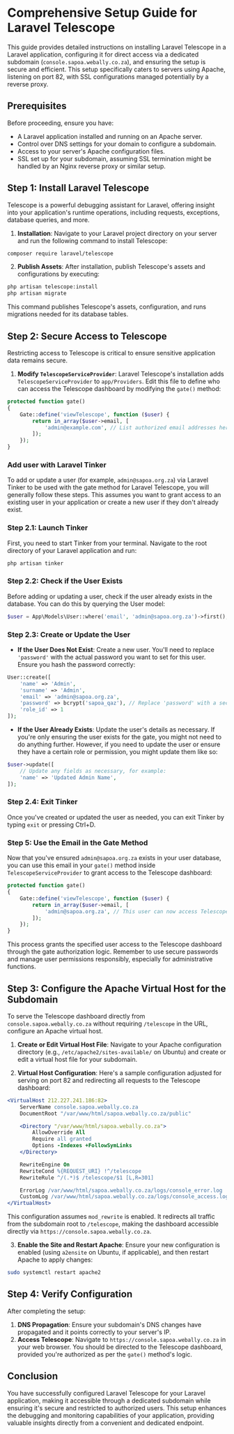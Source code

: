 # Comprehensive Setup Guide for Laravel Telescope

This guide provides detailed instructions on installing Laravel Telescope in a Laravel application, configuring it for direct access via a dedicated subdomain (`console.sapoa.webally.co.za`), and ensuring the setup is secure and efficient. This setup specifically caters to servers using Apache, listening on port 82, with SSL configurations managed potentially by a reverse proxy.

## Prerequisites

Before proceeding, ensure you have:

- A Laravel application installed and running on an Apache server.
- Control over DNS settings for your domain to configure a subdomain.
- Access to your server's Apache configuration files.
- SSL set up for your subdomain, assuming SSL termination might be handled by an Nginx reverse proxy or similar setup.

## Step 1: Install Laravel Telescope

Telescope is a powerful debugging assistant for Laravel, offering insight into your application's runtime operations, including requests, exceptions, database queries, and more.

1. **Installation**: Navigate to your Laravel project directory on your server and run the following command to install Telescope:

```bash
composer require laravel/telescope
```

2. **Publish Assets**: After installation, publish Telescope's assets and configurations by executing:

```bash
php artisan telescope:install
php artisan migrate
```

This command publishes Telescope's assets, configuration, and runs migrations needed for its database tables.

## Step 2: Secure Access to Telescope

Restricting access to Telescope is critical to ensure sensitive application data remains secure.

1. **Modify `TelescopeServiceProvider`**: Laravel Telescope's installation adds `TelescopeServiceProvider` to `app/Providers`. Edit this file to define who can access the Telescope dashboard by modifying the `gate()` method:

```php
protected function gate()
{
    Gate::define('viewTelescope', function ($user) {
        return in_array($user->email, [
            'admin@example.com', // List authorized email addresses here
        ]);
    });
}
```

### Add user with Laravel Tinker

To add or update a user (for example, `admin@sapoa.org.za`) via Laravel Tinker to be used with the gate method for Laravel Telescope, you will generally follow these steps. This assumes you want to grant access to an existing user in your application or create a new user if they don't already exist.

### Step 2.1: Launch Tinker

First, you need to start Tinker from your terminal. Navigate to the root directory of your Laravel application and run:

```bash
php artisan tinker
```

### Step 2.2: Check if the User Exists

Before adding or updating a user, check if the user already exists in the database. You can do this by querying the User model:

```php
$user = App\Models\User::where('email', 'admin@sapoa.org.za')->first();
```

### Step 2.3: Create or Update the User

- **If the User Does Not Exist**: Create a new user. You'll need to replace `'password'` with the actual password you want to set for this user. Ensure you hash the password correctly:

```php
User::create([
    'name' => 'Admin',
    'surname' => 'Admin',
    'email' => 'admin@sapoa.org.za',
    'password' => bcrypt('sapoa_qaz'), // Replace 'password' with a secure password
    'role_id' => 1
]);
```

- **If the User Already Exists**: Update the user's details as necessary. If you're only ensuring the user exists for the gate, you might not need to do anything further. However, if you need to update the user or ensure they have a certain role or permission, you might update them like so:

```php
$user->update([
    // Update any fields as necessary, for example:
    'name' => 'Updated Admin Name',
]);
```

### Step 2.4: Exit Tinker

Once you've created or updated the user as needed, you can exit Tinker by typing `exit` or pressing Ctrl+D.

### Step 5: Use the Email in the Gate Method

Now that you've ensured `admin@sapoa.org.za` exists in your user database, you can use this email in your `gate()` method inside `TelescopeServiceProvider` to grant access to the Telescope dashboard:

```php
protected function gate()
{
    Gate::define('viewTelescope', function ($user) {
        return in_array($user->email, [
            'admin@sapoa.org.za', // This user can now access Telescope
        ]);
    });
}
```

This process grants the specified user access to the Telescope dashboard through the gate authorization logic. Remember to use secure passwords and manage user permissions responsibly, especially for administrative functions.


## Step 3: Configure the Apache Virtual Host for the Subdomain

To serve the Telescope dashboard directly from `console.sapoa.webally.co.za` without requiring `/telescope` in the URL, configure an Apache virtual host.

1. **Create or Edit Virtual Host File**: Navigate to your Apache configuration directory (e.g., `/etc/apache2/sites-available/` on Ubuntu) and create or edit a virtual host file for your subdomain.

2. **Virtual Host Configuration**: Here's a sample configuration adjusted for serving on port 82 and redirecting all requests to the Telescope dashboard:

```apache
<VirtualHost 212.227.241.186:82>
    ServerName console.sapoa.webally.co.za
    DocumentRoot "/var/www/html/sapoa.webally.co.za/public"

    <Directory "/var/www/html/sapoa.webally.co.za">
        AllowOverride All
        Require all granted
        Options -Indexes +FollowSymLinks
    </Directory>

    RewriteEngine On
    RewriteCond %{REQUEST_URI} !^/telescope
    RewriteRule ^/(.*)$ /telescope/$1 [L,R=301]

    ErrorLog /var/www/html/sapoa.webally.co.za/logs/console_error.log
    CustomLog /var/www/html/sapoa.webally.co.za/logs/console_access.log combined
</VirtualHost>
```

This configuration assumes `mod_rewrite` is enabled. It redirects all traffic from the subdomain root to `/telescope`, making the dashboard accessible directly via `https://console.sapoa.webally.co.za`.

3. **Enable the Site and Restart Apache**: Ensure your new configuration is enabled (using `a2ensite` on Ubuntu, if applicable), and then restart Apache to apply changes:

```bash
sudo systemctl restart apache2
```

## Step 4: Verify Configuration

After completing the setup:

1. **DNS Propagation**: Ensure your subdomain's DNS changes have propagated and it points correctly to your server's IP.
2. **Access Telescope**: Navigate to `https://console.sapoa.webally.co.za` in your web browser. You should be directed to the Telescope dashboard, provided you're authorized as per the `gate()` method's logic.

## Conclusion

You have successfully configured Laravel Telescope for your Laravel application, making it accessible through a dedicated subdomain while ensuring it's secure and restricted to authorized users. This setup enhances the debugging and monitoring capabilities of your application, providing valuable insights directly from a convenient and dedicated endpoint.